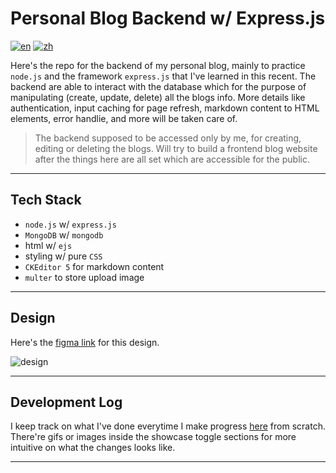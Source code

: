 # Personal Blog Backend w/ Express.js

[![en](https://img.shields.io/badge/lang-en-brightgreen)](/README.md)
[![zh](https://img.shields.io/badge/lang-zh-blue)](/README.zh.md)

Here's the repo for the backend of my personal blog, mainly to practice `node.js` and the framework `express.js` that I've learned in this recent. The backend are able to interact with the database which for the purpose of manipulating (create, update, delete) all the blogs info. More details like authentication, input caching for page refresh, markdown content to HTML elements, error handlie, and more will be taken care of. 

> The backend supposed to be accessed only by me, for creating, editing or deleting the blogs. Will try to build a frontend blog website after the things here are all set which are accessible for the public.

---

## Tech Stack
* `node.js` w/ `express.js`
* `MongoDB` w/ `mongodb`
* html w/ `ejs`
* styling w/ pure `CSS`
* `CKEditor 5` for markdown content
* `multer` to store upload image

---

## Design

Here's the [figma link](https://www.figma.com/file/HLHnjd30QOWMBZnXqELzzX/Backend-NodeJS?node-id=0%3A1) for this design.

<img alt="design" src="https://user-images.githubusercontent.com/82365010/189623820-369c7630-bfb3-41aa-a3e3-4118b0191c4d.png">

---

## Development Log

I keep track on what I've done everytime I make progress [here](./devlog.md) from scratch. There're gifs or images inside the showcase toggle sections for more intuitive on what the changes looks like.

---
